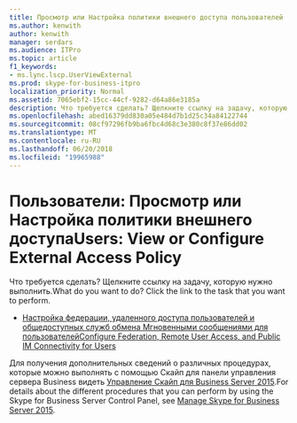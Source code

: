 ```yaml
---
title: Просмотр или Настройка политики внешнего доступа пользователей
ms.author: kenwith
author: kenwith
manager: serdars
ms.audience: ITPro
ms.topic: article
f1_keywords:
- ms.lync.lscp.UserViewExternal
ms.prod: skype-for-business-itpro
localization_priority: Normal
ms.assetid: 7065ebf2-15cc-44cf-9282-d64a86e3185a
description: Что требуется сделать? Щелкните ссылку на задачу, которую нужно выполнить.
ms.openlocfilehash: abed16379dd830a05e484d7b1d25c34a84122744
ms.sourcegitcommit: 08cf97296fb9ba6fbc4d68c3e380c8f37e86dd02
ms.translationtype: MT
ms.contentlocale: ru-RU
ms.lasthandoff: 06/20/2018
ms.locfileid: "19965988"
---
```

# <a name="users-view-or-configure-external-access-policy"></a><span data-ttu-id="20d72-104">Пользователи: Просмотр или Настройка политики внешнего доступа</span><span class="sxs-lookup"><span data-stu-id="20d72-104">Users: View or Configure External Access Policy</span></span>
 
<span data-ttu-id="20d72-p102">Что требуется сделать? Щелкните ссылку на задачу, которую нужно выполнить.</span><span class="sxs-lookup"><span data-stu-id="20d72-p102">What do you want to do? Click the link to the task that you want to perform.</span></span>
  
- [<span data-ttu-id="20d72-107">Настройка федерации, удаленного доступа пользователей и общедоступных служб обмена Мгновенными сообщениями для пользователей</span><span class="sxs-lookup"><span data-stu-id="20d72-107">Configure Federation, Remote User Access, and Public IM Connectivity for Users</span></span>](http://technet.microsoft.com/library/736fcaad-9f95-4896-b767-e199d86a00a4.aspx)
    
<span data-ttu-id="20d72-108">Для получения дополнительных сведений о различных процедурах, которые можно выполнять с помощью Скайп для панели управления сервера Business видеть [Управление Скайп для Business Server 2015](../../../manage/manage.md).</span><span class="sxs-lookup"><span data-stu-id="20d72-108">For details about the different procedures that you can perform by using the Skype for Business Server Control Panel, see [Manage Skype for Business Server 2015](../../../manage/manage.md).</span></span>

